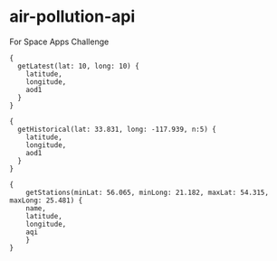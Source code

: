 # air-pollution-api
For Space Apps Challenge

```
{
  getLatest(lat: 10, long: 10) {
    latitude,
    longitude,
    aod1
  }
}
```


```
{
  getHistorical(lat: 33.831, long: -117.939, n:5) {
    latitude,
    longitude,
    aod1
  }
}
```


```
{
	getStations(minLat: 56.065, minLong: 21.182, maxLat: 54.315, maxLong: 25.481) {
  	name,
    latitude,
    longitude,
    aqi
	}
}
```